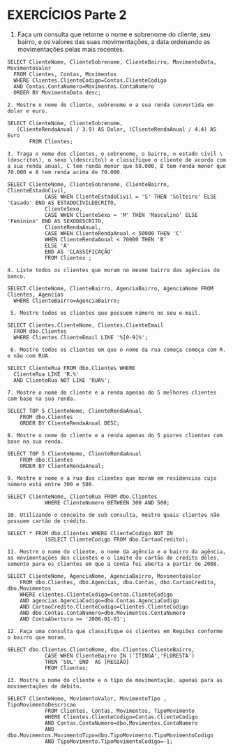 # EXERCÍCIOS Parte 2

1. Faça um consulta que retorne o nome e sobrenome do cliente, seu bairro, e os valores das suas movimentações, a data ordenando as movimentações pelas mais recentes.

```text
SELECT ClienteNome, ClienteSobrenome, ClienteBairro, MovimentoData, MovimentoValor
  FROM Clientes, Contas, Movimentos
  WHERE Clientes.ClienteCodigo=Contas.ClienteCodigo
  AND Contas.ContaNumero=Movimentos.ContaNumero
  ORDER BY MovimentoData desc;
```

    2. Mostre o nome do cliente, sobrenome e a sua renda convertida em dolar e euro.

```text
SELECT ClienteNome, ClienteSobrenome,
   (ClienteRendaAnual / 3.9) AS Dolar, (ClienteRendaAnual / 4.4) AS Euro
       FROM Clientes;
```

    3. Traga o nome dos clientes, o sobrenome, o bairro, o estado civil \(descrito\), o sexo \(descrito\) e classifique o cliente de acordo com a sua renda anual, C tem renda menor que 50.000, B tem renda menor que 70.000 e A tem renda acima de 70.000.

```text
SELECT ClienteNome, ClienteSobrenome, ClienteBairro, ClienteEstadoCivil,
            CASE WHEN ClienteEstadoCivil = 'S' THEN 'Solteiro' ELSE 'Casado' END AS ESTADOCIVILDECRITO,
            ClienteSexo,
            CASE WHEN ClienteSexo = 'M' THEN 'Masculino' ELSE 'Feminino' END AS SEXODESCRITO,
            ClienteRendaAnual,
            CASE WHEN ClienteRendaAnual < 50000 THEN 'C'
            WHEN ClienteRendaAnual < 70000 THEN 'B'
            ELSE 'A'
            END AS 'CLASSIFICAÇÃO'
            FROM Clientes ;
```

    4. Liste todos os clientes que moram no mesmo bairro das agências do banco.

```text
SELECT ClienteNome, ClienteBairro, AgenciaBairro, AgenciaNome FROM Clientes, Agencias
  WHERE ClienteBairro=AgenciaBairro;
```

     5. Mostre todos os clientes que possuem número no seu e-mail.

```text
SELECT Clientes.ClienteNome, Clientes.ClienteEmail
  FROM dbo.Clientes
  WHERE Clientes.ClienteEmail LIKE '%[0-9]%';
```

     6. Mostre todos os clientes em que o nome da rua começa começa com R. e não com RUA.

```text
SELECT ClienteRua FROM dbo.Clientes WHERE
  ClienteRua LIKE 'R.%'
  AND ClienteRua NOT LIKE 'RUA%';
```

    7. Mostre o nome do cliente e a renda apenas do 5 melhores clientes com base na sua renda.

```text
SELECT TOP 5 ClienteNome, ClienteRendaAnual
    FROM dbo.Clientes
    ORDER BY ClienteRendaAnual DESC;
```

    8. Mostre o nome do cliente e a renda apenas do 5 piores clientes com base na sua renda.

```text
SELECT TOP 5 ClienteNome, ClienteRendaAnual
    FROM dbo.Clientes
    ORDER BY ClienteRendaAnual;
```

    9. Mostre o nome e a rua dos clientes que moram em residencias cujo número está entre 300 e 500.

```text
SELECT ClienteNome, ClienteRua FROM dbo.Clientes
            WHERE ClienteNumero BETWEEN 300 AND 500;
```

    10. Utilizando o conceito de sub consulta, mostre quais clientes não possuem cartão de crédito.

```text
SELECT * FROM dbo.Clientes WHERE ClienteCodigo NOT IN
            (SELECT ClienteCodigo FROM dbo.CartaoCredito);
```

    11. Mostre o nome do cliente, o nome da agência e o bairro da agência, as movimentações dos clientes e o limite do cartão de crédito deles, somente para os clientes em que a conta foi aberta a partir de 2008.

```text
SELECT ClienteNome, AgenciaNome, AgenciaBairro, MovimentoValor
    FROM dbo.Clientes, dbo.Agencias, dbo.Contas, dbo.CartaoCredito, dbo.Movimentos
    WHERE clientes.ClienteCodigo=Contas.ClienteCodigo
    AND agencias.AgenciaCodigo=dbo.Contas.AgenciaCodigo
    AND CartaoCredito.ClienteCodigo=Clientes.ClienteCodigo
    AND dbo.Contas.ContaNumero=dbo.Movimentos.ContaNumero
    AND ContaAbertura >= '2008-01-01';
```

    12. Faça uma consulta que classifique os clientes em Regiões conforme o bairro que moram.

```text
SELECT dbo.Clientes.ClienteNome, dbo.Clientes.ClienteBairro,
            CASE WHEN ClienteBairro IN ('ITINGA','FLORESTA')
            THEN 'SUL' END  AS [REGIÃO]
            FROM Clientes;
```

    13. Mostre o nome do cliente e o tipo de movimentação, apenas para as movimentações de débito.

```text
SELECT ClienteNome, MovimentoValor, MovimentoTipo , TipoMovimentoDescricao
            FROM Clientes, Contas, Movimentos, TipoMovimento
            WHERE Clientes.ClienteCodigo=Contas.ClienteCodigo
            AND Contas.ContaNumero=dbo.Movimentos.ContaNumero
            AND dbo.Movimentos.MovimentoTipo=dbo.TipoMovimento.TipoMovimentoCodigo
            AND TipoMovimento.TipoMovimentoCodigo=-1;
```

